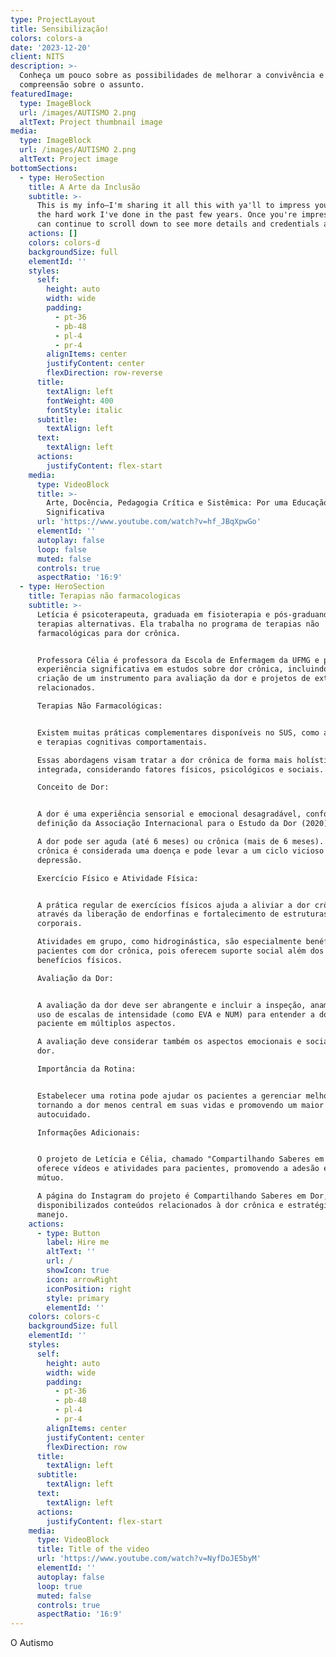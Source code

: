 ```yaml
---
type: ProjectLayout
title: Sensibilização!
colors: colors-a
date: '2023-12-20'
client: NITS
description: >-
  Conheça um pouco sobre as possibilidades de melhorar a convivência e
  compreensão sobre o assunto.
featuredImage:
  type: ImageBlock
  url: /images/AUTISMO 2.png
  altText: Project thumbnail image
media:
  type: ImageBlock
  url: /images/AUTISMO 2.png
  altText: Project image
bottomSections:
  - type: HeroSection
    title: A Arte da Inclusão
    subtitle: >-
      This is my info—I'm sharing it all this with ya'll to impress you with all
      the hard work I've done in the past few years. Once you're impressed, you
      can continue to scroll down to see more details and credentials about me.
    actions: []
    colors: colors-d
    backgroundSize: full
    elementId: ''
    styles:
      self:
        height: auto
        width: wide
        padding:
          - pt-36
          - pb-48
          - pl-4
          - pr-4
        alignItems: center
        justifyContent: center
        flexDirection: row-reverse
      title:
        textAlign: left
        fontWeight: 400
        fontStyle: italic
      subtitle:
        textAlign: left
      text:
        textAlign: left
      actions:
        justifyContent: flex-start
    media:
      type: VideoBlock
      title: >-
        Arte, Docência, Pedagogia Crítica e Sistêmica: Por uma Educação
        Significativa
      url: 'https://www.youtube.com/watch?v=hf_JBqXpwGo'
      elementId: ''
      autoplay: false
      loop: false
      muted: false
      controls: true
      aspectRatio: '16:9'
  - type: HeroSection
    title: Terapias não farmacologicas
    subtitle: >-
      Letícia é psicoterapeuta, graduada em fisioterapia e pós-graduanda em
      terapias alternativas. Ela trabalha no programa de terapias não
      farmacológicas para dor crônica.


      Professora Célia é professora da Escola de Enfermagem da UFMG e possui
      experiência significativa em estudos sobre dor crônica, incluindo a
      criação de um instrumento para avaliação da dor e projetos de extensão
      relacionados.

      Terapias Não Farmacológicas:


      Existem muitas práticas complementares disponíveis no SUS, como acupuntura
      e terapias cognitivas comportamentais.

      Essas abordagens visam tratar a dor crônica de forma mais holística e
      integrada, considerando fatores físicos, psicológicos e sociais.

      Conceito de Dor:


      A dor é uma experiência sensorial e emocional desagradável, conforme a
      definição da Associação Internacional para o Estudo da Dor (2020).

      A dor pode ser aguda (até 6 meses) ou crônica (mais de 6 meses). A dor
      crônica é considerada uma doença e pode levar a um ciclo vicioso de dor e
      depressão.

      Exercício Físico e Atividade Física:


      A prática regular de exercícios físicos ajuda a aliviar a dor crônica
      através da liberação de endorfinas e fortalecimento de estruturas
      corporais.

      Atividades em grupo, como hidroginástica, são especialmente benéficas para
      pacientes com dor crônica, pois oferecem suporte social além dos
      benefícios físicos.

      Avaliação da Dor:


      A avaliação da dor deve ser abrangente e incluir a inspeção, anamnese e
      uso de escalas de intensidade (como EVA e NUM) para entender a dor do
      paciente em múltiplos aspectos.

      A avaliação deve considerar também os aspectos emocionais e sociais da
      dor.

      Importância da Rotina:


      Estabelecer uma rotina pode ajudar os pacientes a gerenciar melhor a dor,
      tornando a dor menos central em suas vidas e promovendo um maior
      autocuidado.

      Informações Adicionais:


      O projeto de Letícia e Célia, chamado "Compartilhando Saberes em Dor",
      oferece vídeos e atividades para pacientes, promovendo a adesão e apoio
      mútuo.

      A página do Instagram do projeto é Compartilhando Saberes em Dor, onde são
      disponibilizados conteúdos relacionados à dor crônica e estratégias de
      manejo.
    actions:
      - type: Button
        label: Hire me
        altText: ''
        url: /
        showIcon: true
        icon: arrowRight
        iconPosition: right
        style: primary
        elementId: ''
    colors: colors-c
    backgroundSize: full
    elementId: ''
    styles:
      self:
        height: auto
        width: wide
        padding:
          - pt-36
          - pb-48
          - pl-4
          - pr-4
        alignItems: center
        justifyContent: center
        flexDirection: row
      title:
        textAlign: left
      subtitle:
        textAlign: left
      text:
        textAlign: left
      actions:
        justifyContent: flex-start
    media:
      type: VideoBlock
      title: Title of the video
      url: 'https://www.youtube.com/watch?v=NyfDoJE5byM'
      elementId: ''
      autoplay: false
      loop: true
      muted: false
      controls: true
      aspectRatio: '16:9'
---
```

O Autismo
